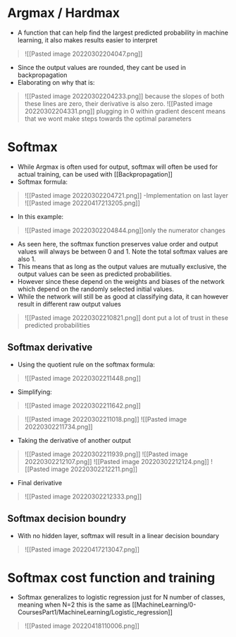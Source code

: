 # Argmax / Hardmax
- A function that can help find the largest predicted probability in machine learning, it also makes results easier to interpret
>![[Pasted image 20220302204047.png]]
- Since the output values are rounded, they cant be used in backpropagation
- Elaborating on why that is:
>![[Pasted image 20220302204233.png]]
because the slopes of both these lines are zero, their derivative is also zero.
>![[Pasted image 20220302204331.png]]
plugging in 0 within gradient descent means that we wont make steps towards the optimal parameters

# Softmax
- While Argmax is often used for output, softmax will often be used for actual training, can be used with [[Backpropagation]]
- Softmax formula:
>![[Pasted image 20220302204721.png]]
-Implementation on last layer 
>![[Pasted image 20220417213205.png]]
- In this example:
>![[Pasted image 20220302204844.png]]only the numerator changes
- As seen here, the softmax function preserves value order and output values will always be between 0 and 1. Note the total softmax values are also 1. 
- This means that as long as the output values are mutually exclusive, the output values can be seen as predicted probabilities.
- However since these depend on the weights and biases of the network which depend on the randomly selected initial values.
- While the network will still be as good at classifying data, it can however result in different raw output values
>![[Pasted image 20220302210821.png]]
dont put a lot of trust in these predicted probabilities 

## Softmax derivative
- Using the quotient rule on the softmax formula:
>![[Pasted image 20220302211448.png]]
- Simplifying:
>![[Pasted image 20220302211642.png]]

>![[Pasted image 20220302211018.png]]
>![[Pasted image 20220302211734.png]]

- Taking the derivative of another output
>![[Pasted image 20220302211939.png]]
>![[Pasted image 20220302212107.png]]
>![[Pasted image 20220302212124.png]]
>![[Pasted image 20220302212211.png]]
- Final derivative
>![[Pasted image 20220302212333.png]]

## Softmax decision boundry
- With no hidden layer, softmax will result in a linear decision boundary 
>![[Pasted image 20220417213047.png]]

# Softmax cost function and training
- Softmax generalizes to logistic regression just for N number of classes, meaning when N=2 this is the same as [[MachineLearning/0-CoursesPart1/MachineLearning/Logistic_regression]] 

>![[Pasted image 20220418110006.png]]

